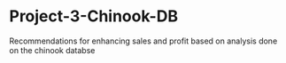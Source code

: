 # Project-3-Chinook-DB
Recommendations for enhancing sales and profit based on analysis done on the chinook databse
